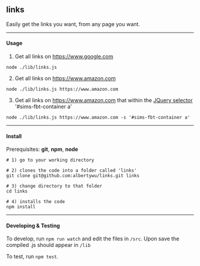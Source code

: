 ## links

Easily get the links you want, from any page you want.

---

#### Usage

1) Get all links on https://www.google.com

`node ./lib/links.js`

2) Get all links on https://www.amazon.com

`node ./lib/links.js https://www.amazon.com`

3) Get all links on https://www.amazon.com that within the [JQuery selector](http://www.w3schools.com/jquery/jquery_ref_selectors.asp) '#sims-fbt-container a'

`node ./lib/links.js https://www.amazon.com -s '#sims-fbt-container a'`

---

#### Install

Prerequisites: **git**, **npm**, **node**

```shell
# 1) go to your working directory

# 2) clones the code into a folder called 'links'
git clone git@github.com:albertywu/links.git links

# 3) change directory to that folder
cd links

# 4) installs the code
npm install
```

---

#### Developing & Testing

To develop, run `npm run watch` and edit the files in `/src`. Upon save the compiled .js should appear in `/lib`

To test, run `npm test`.